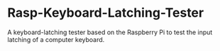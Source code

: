 # Rasp-Keyboard-Latching-Tester
A keyboard-latching tester based on the Raspberry Pi to test the input latching of a computer keyboard.
